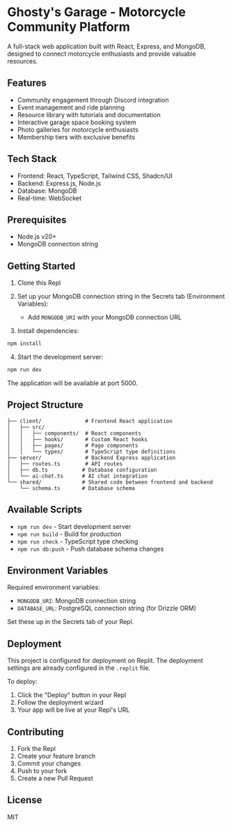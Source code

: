 
# Ghosty's Garage - Motorcycle Community Platform

A full-stack web application built with React, Express, and MongoDB, designed to connect motorcycle enthusiasts and provide valuable resources.

## Features

- Community engagement through Discord integration
- Event management and ride planning
- Resource library with tutorials and documentation
- Interactive garage space booking system
- Photo galleries for motorcycle enthusiasts
- Membership tiers with exclusive benefits

## Tech Stack

- Frontend: React, TypeScript, Tailwind CSS, Shadcn/UI
- Backend: Express.js, Node.js
- Database: MongoDB
- Real-time: WebSocket

## Prerequisites

- Node.js v20+
- MongoDB connection string

## Getting Started

1. Clone this Repl
2. Set up your MongoDB connection string in the Secrets tab (Environment Variables):
   - Add `MONGODB_URI` with your MongoDB connection URL

3. Install dependencies:
```bash
npm install
```

4. Start the development server:
```bash
npm run dev
```

The application will be available at port 5000.

## Project Structure

```
├── client/              # Frontend React application
│   ├── src/
│   │   ├── components/  # React components
│   │   ├── hooks/       # Custom React hooks
│   │   ├── pages/       # Page components
│   │   └── types/       # TypeScript type definitions
├── server/              # Backend Express application
│   ├── routes.ts        # API routes
│   ├── db.ts           # Database configuration
│   └── ai-chat.ts      # AI chat integration
└── shared/             # Shared code between frontend and backend
    └── schema.ts       # Database schema
```

## Available Scripts

- `npm run dev` - Start development server
- `npm run build` - Build for production
- `npm run check` - TypeScript type checking
- `npm run db:push` - Push database schema changes

## Environment Variables

Required environment variables:
- `MONGODB_URI`: MongoDB connection string
- `DATABASE_URL`: PostgreSQL connection string (for Drizzle ORM)

Set these up in the Secrets tab of your Repl.

## Deployment

This project is configured for deployment on Replit. The deployment settings are already configured in the `.replit` file.

To deploy:
1. Click the "Deploy" button in your Repl
2. Follow the deployment wizard
3. Your app will be live at your Repl's URL

## Contributing

1. Fork the Repl
2. Create your feature branch
3. Commit your changes
4. Push to your fork
5. Create a new Pull Request

## License

MIT
